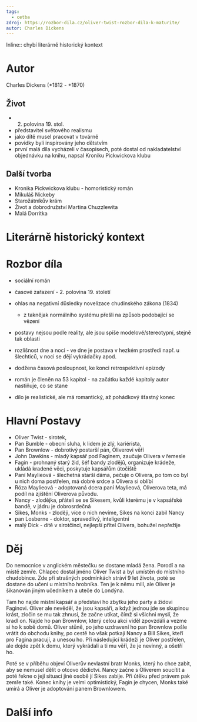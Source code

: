 ```yaml
---
tags:
  - cetba
zdroj: https://rozbor-dila.cz/oliver-twist-rozbor-dila-k-maturite/
autor: Charles Dickens
---
```

Inline:: chybí literárně historický kontext
# Autor
Charles Dickens (\*1812 - +1870)
## Život
- 2. polovina 19. stol.
- představitel světového realismu
- jako dítě musel pracovat v továrně
- povídky byli inspirovány jeho dětstvím
- první malá díla vycházeli v časopisech, poté dostal od nakladatelství objednávku na knihu, napsal Kroniku Pickwickova klubu
## Další tvorba
- Kronika Pickwickova klubu - homoristický román
- Mikuláš Nickeby
- Starožátníkův krám
- Život a dobrodružství Martina Chuzzlewita
- Malá Dorritka
# Literárně historický kontext

# Rozbor díla
- sociální román
- časové zařazení - 2. polovina 19. století
- ohlas na negativní důsledky novelizace chudinského zákona (1834)
	- z taknějak normálního systému přešli na způsob podobající se vězení
- postavy nejsou podle reality, ale jsou spíše modelové/stereotypní, stejně tak oblasti
- rozlišnost dne a noci - ve dne je postava v hezkém prostředí např. u šlechticů, v noci se dějí vykrádačky apod.

- dodžena časová posloupnost, ke konci retrospektivní epizody
- román je členěn na 53 kapitol - na začátku každé kapitoly autor nastiňuje, co se stane

- dílo je realistické, ale má romantický, až pohádkový šťastný konec
# Hlavní Postavy
- Oliver Twist - sirotek, 
- Pan Bumble - obecní sluha, k lidem je zlý, kariérista, 
- Pan Brownlow - dobrotivý postarší pán, Oliverovi věří
- John Dawkins - mladý kapsář pod Faginem, zaučuje Olivera v řemesle
- Fagin - prohnaný starý žid, šéf bandy zlodějů, organizuje krádeže, ukládá kradené věci, poskytuje kapsářům útočiště
- Paní Maylieová - šlechetná starší dáma, pečuje o Olivera, po tom co byl u nich doma postřelen, má dobré srdce a Olivera si oblíbí
- Róza Maylieová - adoptovaná dcera paní Maylieová, Oliverova teta, má podíl na zjištění Oliverova původu.
- Nancy - zlodějka, přátelí se se Sikesem, kvůli kterému je v kapsářské bandě, v jádru je dobrosrdečná
- Sikes, Monks - zloději, více o nich nevíme, Sikes na konci zabil Nancy
- pan Losberne - doktor, spravedlivý, inteligentní
- malý Dick - dítě v sirotčinci, nejlepší přítel Olivera, bohužel nepřežije
# Děj
Do nemocnice v anglickém městečku se dostane mladá žena. Porodí a na místě zemře. Chlapec dostal jméno Oliver Twist a byl umístěn do místního chudobince. Zde při strašných podmínkách stráví 9 let života, poté se dostane do učení u místního hrobníka. Ten je k němu milí, ale Oliver je šikanován jiným učedníkem a uteče do Londýna.

Tam ho najde místní kapsář a představí ho zbytku jeho party a židovi Faginovi. Oliver ale nevěděl, že jsou kapsáři, a když jednou jde se skupinou krást, zločin se mu tak zhnusí, že začne utíkat, čímž si všichni myslí, že kradl on. Najde ho pan Brownlow, který celou akci viděl zpovzdálí a vezme si ho k sobě domů. Oliver stůně, po jeho uzdravení ho pan Brownlow pošle vrátit do obchodu knihy, po cestě ho však potkají Nancy a Bill Sikes, kteří pro Fagina pracují, a unesou ho. Při následující krádeži je Oliver postřelen, ale dojde zpět k domu, který vykrádali a ti mu věří, že je nevinný, a ošetří ho. 

Poté se v příběhu objeví Oliverův nevlastní bratr Monks, který ho chce zabít, aby se nemusel dělit o otcovo dědictví. Nancy začne s Oliverem soucítit a poté řekne o její situaci jiné osobě jí Sikes zabije. Při útěku před právem pak zemře také. Konec knihy je velmi optimistický, Fagin je chycen, Monks také umírá a Oliver je adoptování panem Brownlowem.
# Další info
